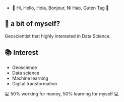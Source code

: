 - 👋 Hi, Hello, Hola, Bonjour, Ni Hao, Guten Tag 👋

## 💬 a bit of myself?
Geoscientist that highly interested in Data Science.


## 📚 Interest
* Geoscience
* Data science
* Machine learning
* Digital transformation


💻 50% working for money, 50% learning for myself 💻

<!---
kasyful/kasyful is a ✨ special ✨ repository because its `README.md` (this file) appears on your GitHub profile.
You can click the Preview link to take a look at your changes.
--->
